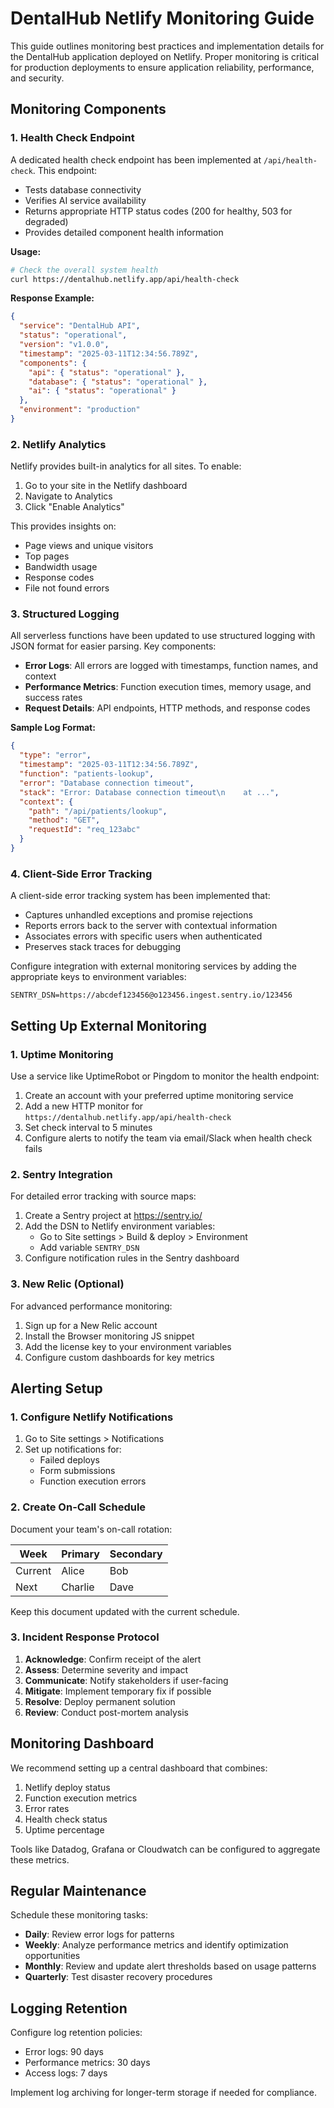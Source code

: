 # DentalHub Netlify Monitoring Guide

This guide outlines monitoring best practices and implementation details for the DentalHub application deployed on Netlify. Proper monitoring is critical for production deployments to ensure application reliability, performance, and security.

## Monitoring Components

### 1. Health Check Endpoint

A dedicated health check endpoint has been implemented at `/api/health-check`. This endpoint:

- Tests database connectivity
- Verifies AI service availability
- Returns appropriate HTTP status codes (200 for healthy, 503 for degraded)
- Provides detailed component health information

**Usage:**

```bash
# Check the overall system health
curl https://dentalhub.netlify.app/api/health-check
```

**Response Example:**

```json
{
  "service": "DentalHub API",
  "status": "operational",
  "version": "v1.0.0",
  "timestamp": "2025-03-11T12:34:56.789Z",
  "components": {
    "api": { "status": "operational" },
    "database": { "status": "operational" },
    "ai": { "status": "operational" }
  },
  "environment": "production"
}
```

### 2. Netlify Analytics

Netlify provides built-in analytics for all sites. To enable:

1. Go to your site in the Netlify dashboard
2. Navigate to Analytics
3. Click "Enable Analytics"

This provides insights on:
- Page views and unique visitors
- Top pages
- Bandwidth usage
- Response codes
- File not found errors

### 3. Structured Logging

All serverless functions have been updated to use structured logging with JSON format for easier parsing. Key components:

- **Error Logs**: All errors are logged with timestamps, function names, and context
- **Performance Metrics**: Function execution times, memory usage, and success rates
- **Request Details**: API endpoints, HTTP methods, and response codes

**Sample Log Format:**

```json
{
  "type": "error",
  "timestamp": "2025-03-11T12:34:56.789Z",
  "function": "patients-lookup",
  "error": "Database connection timeout",
  "stack": "Error: Database connection timeout\n    at ...",
  "context": {
    "path": "/api/patients/lookup",
    "method": "GET",
    "requestId": "req_123abc"
  }
}
```

### 4. Client-Side Error Tracking

A client-side error tracking system has been implemented that:

- Captures unhandled exceptions and promise rejections
- Reports errors back to the server with contextual information
- Associates errors with specific users when authenticated
- Preserves stack traces for debugging

Configure integration with external monitoring services by adding the appropriate keys to environment variables:

```
SENTRY_DSN=https://abcdef123456@o123456.ingest.sentry.io/123456
```

## Setting Up External Monitoring

### 1. Uptime Monitoring

Use a service like UptimeRobot or Pingdom to monitor the health endpoint:

1. Create an account with your preferred uptime monitoring service
2. Add a new HTTP monitor for `https://dentalhub.netlify.app/api/health-check`
3. Set check interval to 5 minutes
4. Configure alerts to notify the team via email/Slack when health check fails

### 2. Sentry Integration

For detailed error tracking with source maps:

1. Create a Sentry project at https://sentry.io/
2. Add the DSN to Netlify environment variables:
   - Go to Site settings > Build & deploy > Environment
   - Add variable `SENTRY_DSN`
3. Configure notification rules in the Sentry dashboard

### 3. New Relic (Optional)

For advanced performance monitoring:

1. Sign up for a New Relic account
2. Install the Browser monitoring JS snippet
3. Add the license key to your environment variables
4. Configure custom dashboards for key metrics

## Alerting Setup

### 1. Configure Netlify Notifications

1. Go to Site settings > Notifications
2. Set up notifications for:
   - Failed deploys
   - Form submissions
   - Function execution errors

### 2. Create On-Call Schedule

Document your team's on-call rotation:

| Week | Primary | Secondary |
|------|---------|-----------|
| Current | Alice | Bob |
| Next | Charlie | Dave |

Keep this document updated with the current schedule.

### 3. Incident Response Protocol

1. **Acknowledge**: Confirm receipt of the alert
2. **Assess**: Determine severity and impact
3. **Communicate**: Notify stakeholders if user-facing
4. **Mitigate**: Implement temporary fix if possible
5. **Resolve**: Deploy permanent solution
6. **Review**: Conduct post-mortem analysis

## Monitoring Dashboard

We recommend setting up a central dashboard that combines:

1. Netlify deploy status
2. Function execution metrics
3. Error rates
4. Health check status
5. Uptime percentage

Tools like Datadog, Grafana or Cloudwatch can be configured to aggregate these metrics.

## Regular Maintenance

Schedule these monitoring tasks:

- **Daily**: Review error logs for patterns
- **Weekly**: Analyze performance metrics and identify optimization opportunities
- **Monthly**: Review and update alert thresholds based on usage patterns
- **Quarterly**: Test disaster recovery procedures

## Logging Retention

Configure log retention policies:

- Error logs: 90 days
- Performance metrics: 30 days
- Access logs: 7 days

Implement log archiving for longer-term storage if needed for compliance.